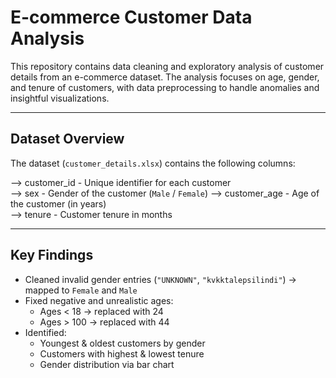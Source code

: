 # E-commerce Customer Data Analysis

This repository contains  data cleaning and exploratory analysis of customer details from an e-commerce dataset. 
The analysis focuses on age, gender, and tenure of customers, with data preprocessing to handle anomalies and insightful visualizations.

---

## Dataset Overview

The dataset (`customer_details.xlsx`) contains the following columns:
                              

--> customer_id  - Unique identifier for each customer      
--> sex          - Gender of the customer (`Male` / `Female`) 
--> customer_age - Age of the customer (in years)           
--> tenure       - Customer tenure in months                

---

## Key Findings

- Cleaned invalid gender entries (`"UNKNOWN"`, `"kvkktalepsilindi"`) → mapped to `Female` and `Male`
- Fixed negative and unrealistic ages:
  - Ages < 18 → replaced with 24
  - Ages > 100 → replaced with 44
- Identified:
  - Youngest & oldest customers by gender
  - Customers with highest & lowest tenure
  - Gender distribution via bar chart
